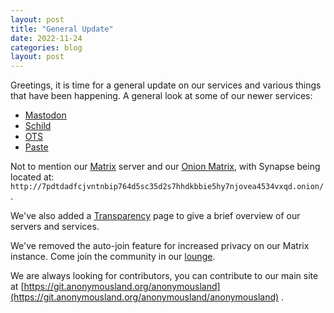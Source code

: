 ```yaml
---
layout: post
title: "General Update"
date: 2022-11-24
categories: blog
layout: post
---
```


Greetings, it is time for a general update on our services and various things that have been happening.
A general look at some of our newer services:

- [Mastodon](https://mastodon.anonymousland.org)
- [Schild](https://schild.anonymousland.org)
- [OTS](https://ots.anonymousland.org)
- [Paste](https://paste.anonymousland.org)

Not to mention our [Matrix](https://element.anonymousland.org) server and our [Onion Matrix](http://ps3364wgpvq46iumfm7wcewr3qxymtnd2fo753gvngzbumir7wyrlvad.onion/), with Synapse being located at: ``http://7pdtdadfcjvntnbip764d5sc35d2s7hhdkbbie5hy7njovea4534vxqd.onion/``.

We've also added a [Transparency](./transparency) page to give a brief overview of our servers and services.

We've removed the auto-join feature for increased privacy on our Matrix instance.
Come join the community in our [lounge](https://matrix.to/#/#lounge:anonymousland.org).

We are always looking for contributors, you can contribute to our main site at [https://git.anonymousland.org/anonymousland](https://git.anonymousland.org/anonymousland/anonymousland) .
